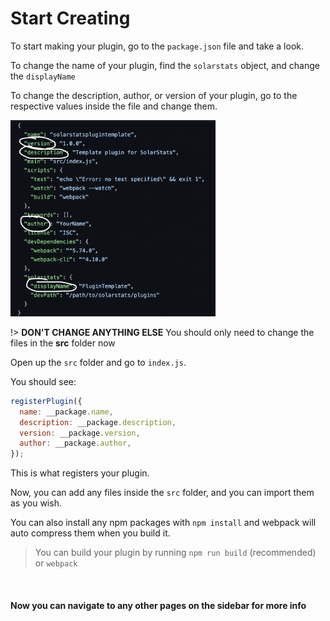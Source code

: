 # Start Creating

To start making your plugin, go to the `package.json` file and take a look.

To change the name of your plugin, find the `solarstats` object, and change the `displayName`

To change the description, author, or version of your plugin, go to the respective values inside the file and change them.

<img src="./media/Edit-Package.json.png" width="65%" />

!> **DON'T CHANGE ANYTHING ELSE** You should only need to change the files in the **src** folder now

Open up the `src` folder and go to `index.js`.

You should see:

```JavaScript
registerPlugin({
  name: __package.name,
  description: __package.description,
  version: __package.version,
  author: __package.author,
});
```

This is what registers your plugin.

Now, you can add any files inside the `src` folder, and you can import them as you wish.

You can also install any npm packages with `npm install` and webpack will auto compress them when you build it.

> You can build your plugin by running `npm run build` (recommended) or `webpack`

<br/>

#### Now you can navigate to any other pages on the sidebar for more info <!-- {docsify-ignore} -->
